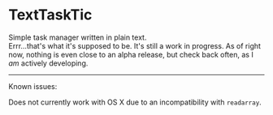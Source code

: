 TextTaskTic
===========

Simple task manager written in plain text.  
Errr...that's what it's supposed to be. It's still a work in progress. As of right now, nothing is even close to an alpha release, but check back often, as I *am* actively developing.

---
Known issues:

Does not currently work with OS X due to an incompatibility with `readarray`.